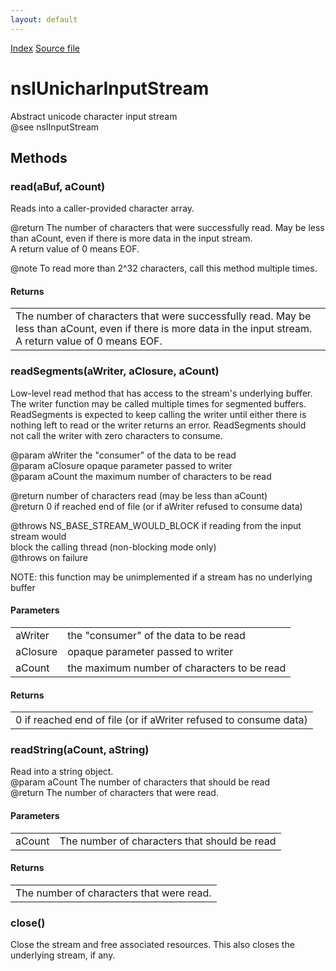 ```yaml
---
layout: default
---
```

<div id='links'><a href="../index.html">Index</a>
<a href="http://dxr.mozilla.org/mozilla-central/source/xpcom/io/nsIUnicharInputStream.idl">Source file</a>
</div>

# nsIUnicharInputStream #
  
Abstract unicode character input stream  
@see nsIInputStream  
  

## Methods ##

### read(aBuf, aCount) ###
  
Reads into a caller-provided character array.  
  
@return The number of characters that were successfully read. May be less  
        than aCount, even if there is more data in the input stream.  
        A return value of 0 means EOF.  
  
@note To read more than 2^32 characters, call this method multiple times.  
  

#### Returns ####

<table>

<tr>
<td>The number of characters that were successfully read. May be less  
        than aCount, even if there is more data in the input stream.  
        A return value of 0 means EOF.  
</td>
</tr>

</table>

### readSegments(aWriter, aClosure, aCount) ###
  
Low-level read method that has access to the stream's underlying buffer.  
The writer function may be called multiple times for segmented buffers.  
ReadSegments is expected to keep calling the writer until either there is  
nothing left to read or the writer returns an error.  ReadSegments should  
not call the writer with zero characters to consume.  
  
@param aWriter the "consumer" of the data to be read  
@param aClosure opaque parameter passed to writer   
@param aCount the maximum number of characters to be read  
  
@return number of characters read (may be less than aCount)  
@return 0 if reached end of file (or if aWriter refused to consume data)  
  
@throws NS_BASE_STREAM_WOULD_BLOCK if reading from the input stream would  
  block the calling thread (non-blocking mode only)  
@throws <other-error> on failure  
  
NOTE: this function may be unimplemented if a stream has no underlying  
buffer  
  

#### Parameters ####

<table>

<tr>
<td>aWriter</td>
<td>the "consumer" of the data to be read  
</td>
</tr>

<tr>
<td>aClosure</td>
<td>opaque parameter passed to writer   
</td>
</tr>

<tr>
<td>aCount</td>
<td>the maximum number of characters to be read  
</td>
</tr>

</table>

#### Returns ####

<table>

<tr>
<td>0 if reached end of file (or if aWriter refused to consume data)  
</td>
</tr>

</table>

### readString(aCount, aString) ###
  
Read into a string object.  
@param aCount The number of characters that should be read  
@return The number of characters that were read.  
  

#### Parameters ####

<table>

<tr>
<td>aCount</td>
<td>The number of characters that should be read  
</td>
</tr>

</table>

#### Returns ####

<table>

<tr>
<td>The number of characters that were read.  
</td>
</tr>

</table>

### close() ###
  
Close the stream and free associated resources. This also closes the  
underlying stream, if any.  
  
